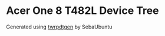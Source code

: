 # Acer One 8 T482L Device Tree
Generated using [twrpdtgen](https://github.com/twrpdtgen/twrpdtgen) by SebaUbuntu
